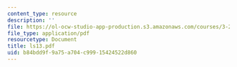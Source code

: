 ```yaml
---
content_type: resource
description: ''
file: https://ol-ocw-studio-app-production.s3.amazonaws.com/courses/3-21-kinetic-processes-in-materials-spring-2006/b84bdd9f9a75a704c99915424522d860_ls13.pdf
file_type: application/pdf
resourcetype: Document
title: ls13.pdf
uid: b84bdd9f-9a75-a704-c999-15424522d860
---
```


